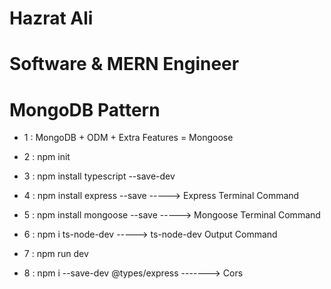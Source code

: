 # Hazrat Ali  
# Software & MERN Engineer



# MongoDB Pattern

* 1 : MongoDB + ODM + Extra Features = Mongoose 

* 2 : npm init

* 3 : npm install typescript --save-dev

* 4 : npm install express --save     -----> Express Terminal Command   

* 5 : npm install mongoose --save    -----> Mongoose  Terminal Command   

* 6 :  npm i ts-node-dev              ----->  ts-node-dev Output Command   

* 7 : npm run dev 

* 8 : npm i --save-dev @types/express    -------> Cors 

